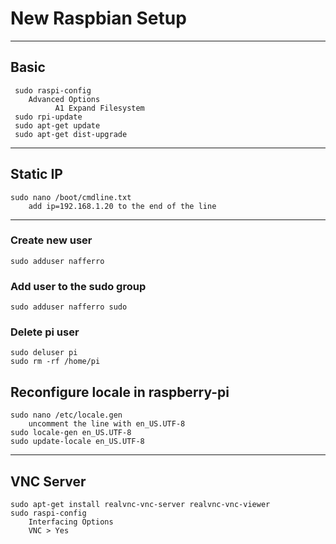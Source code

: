 # New Raspbian Setup
---
## Basic

     sudo raspi-config
        Advanced Options
              A1 Expand Filesystem 
     sudo rpi-update
     sudo apt-get update
     sudo apt-get dist-upgrade
---
## Static IP
    sudo nano /boot/cmdline.txt
        add ip=192.168.1.20 to the end of the line
---
### Create new user
    sudo adduser nafferro
### Add user to the sudo group
    sudo adduser nafferro sudo
### Delete pi user
    sudo deluser pi
    sudo rm -rf /home/pi
## Reconfigure locale in raspberry-pi
    sudo nano /etc/locale.gen
        uncomment the line with en_US.UTF-8
    sudo locale-gen en_US.UTF-8
    sudo update-locale en_US.UTF-8
---
## VNC Server
    sudo apt-get install realvnc-vnc-server realvnc-vnc-viewer
    sudo raspi-config
        Interfacing Options
        VNC > Yes